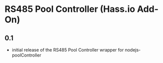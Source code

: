 # RS485 Pool Controller (Hass.io Add-On)

## 0.1

- initial release of the RS485 Pool Controller wrapper for nodejs-poolController

